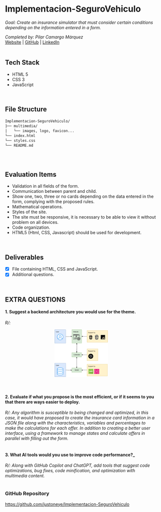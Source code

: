 # Implementacion-SeguroVehiculo
_Goal: Create an insurance simulator that must consider certain conditions depending on the information entered in a form._

_Completed by: Pilar Camargo Márquez_
<br />
[Website](https://about.me/justoneye) | [GitHub](https://github.com/justoneye) | [LinkedIn](https://www.linkedin.com/in/pilarcamargo)
<br /><br />

## Tech Stack

- HTML 5
- CSS 3
- JavaScript

<br />


## File Structure

```
Implementacion-SeguroVehiculo/
├── multimedia/
|   └── images, logo, favicon...
└── index.html
└── styles.css
└── README.md
  
```
<br />


## Evaluation Items

- Validation in all fields of the form.
- Communication between parent and child.
- Show one, two, three or no cards depending on the data entered in the form, complying with the proposed rules.
- Mathematical operations.
- Styles of the site.
- The site must be responsive, it is necessary to be able to view it without problem on all devices.
- Code organization.
- HTML5 (Html, CSS, Javascript) should be used for development.

<br />


## Deliverables

- [x] File containing HTML, CSS and JavaScript.
- [x] Additional questions.

<br />

## EXTRA QUESTIONS
#### 1. Suggest a backend architecture you would use for the theme.
_R/:_
<div align="center">
    <img src="Architecture.drawio.png" width="35%"/>
</div>
<br /><br />

#### 2. Evaluate if what you propose is the most efficient, or if it seems to you that there are ways easier to deploy.
_R/: Any algorithm is susceptible to being changed and optimized, in this case, it would have proposed to create the insurance card information in a JSON file along with the characteristics, variables and percentages to make the calculations for each offer. In addition to creating a better user interface, using a framework to manage states and calculate offers in parallel with filling out the form._
<br /><br />

#### 3. What AI tools would you use to improve code performance?_
_R/: Along with GitHub Copilot and ChatGPT, add tools that suggest code optimizations, bug fixes, code minification, and optimization with multimedia content._
<br /><br />


### GitHub Repository

https://github.com/justoneye/Implementacion-SeguroVehiculo
